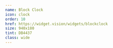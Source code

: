 ```yaml
---
name: Block Clock
icon: clock
order: 10
href: https://widget.vision/widgets/blockclock
size: 940x180
tint: DB4437
class: wide
---
```



